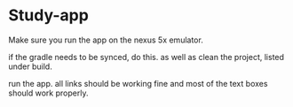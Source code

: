 # Study-app

Make sure you run the app on  the nexus 5x emulator.

if the gradle needs to be synced, do this. as well as clean the project, listed under build.

run the app. all links should be working fine and most of the text boxes should work properly.

